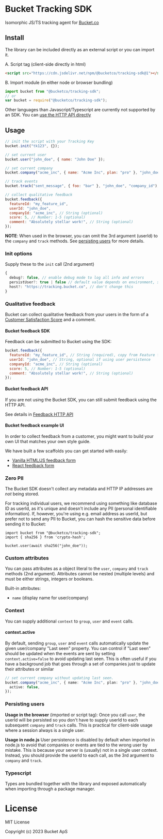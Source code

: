 # Bucket Tracking SDK

Isomorphic JS/TS tracking agent for [Bucket.co](https://bucket.co)

## Install

The library can be included directly as an external script or you can import it.

A. Script tag (client-side directly in html)

```html
<script src="https://cdn.jsdelivr.net/npm/@bucketco/tracking-sdk@1"></script>
```

B. Import module (in either node or browser bundling)

```js
import bucket from "@bucketco/tracking-sdk";
// or
var bucket = require("@bucketco/tracking-sdk");
```

Other languages than Javascript/Typescript are currently not supported by an SDK. You can [use the HTTP API directly](https://docs.bucket.co/reference/http-tracking-api)

## Usage

```js
// init the script with your Tracking Key
bucket.init("tk123", {});

// set current user
bucket.user("john_doe", { name: "John Doe" });

// set current company
bucket.company("acme_inc", { name: "Acme Inc", plan: "pro" }, "john_doe");

// track events
bucket.track("sent_message", { foo: "bar" }, "john_doe", "company_id");

// collect qualitative feedback
bucket.feedback({
  featureId: "my_feature_id",
  userId: "john_doe",
  companyId: "acme_inc", // String (optional)
  score: 5, // Number: 1-5 (optional)
  comment: "Absolutely stellar work!", // String (optional)
});
```

**NOTE**: When used in the browser, you can omit the 3rd argument (userId) to the `company` and `track` methods. See [persisting users](#persisting-users) for more details.

### Init options

Supply these to the `init` call (2nd argument)

```ts
{
  debug?: false, // enable debug mode to log all info and errors
  persistUser?: true | false // default value depends on environment, see below under "persisting users"
  host?: "https://tracking.bucket.co", // don't change this
}
```

### Qualitative feedback

Bucket can collect qualitative feedback from your users in the form of a [Customer Satisfaction Score](https://en.wikipedia.org/wiki/Customer_satisfaction) and a comment.

#### Bucket feedback SDK

Feedback can be submitted to Bucket using the SDK:

```js
bucket.feedback({
  featureId: "my_feature_id", // String (required), copy from Feature feedback tab
  userId: "john_doe", // String, optional if using user persistence
  companyId: "acme_inc", // String (optional)
  score: 5, // Number: 1-5 (optional)
  comment: "Absolutely stellar work!", // String (optional)
});
```

#### Bucket feedback API

If you are not using the Bucket SDK, you can still submit feedback using the HTTP API.

See details in [Feedback HTTP API](https://docs.bucket.co/reference/http-tracking-api#feedback)

#### Bucket feedback example UI

In order to collect feedback from a customer, you might want to build your own UI that matches your own style guide.

We have built a few scaffolds you can get started with easily:

- [Vanilla HTML/JS feedback form](./example/feedback/feedback.html)
- [React feedback form](./example/feedback/Feedback.jsx)

### Zero PII

The Bucket SDK doesn't collect any metadata and HTTP IP addresses are _not_ being stored.

For tracking individual users, we recommend using something like database ID as userId, as it's unique and doesn't include any PII (personal identifiable information). If, however, you're using e.g. email address as userId, but prefer not to send any PII to Bucket, you can hash the sensitive data before sending it to Bucket:

```
import bucket from "@bucketco/tracking-sdk";
import { sha256 } from 'crypto-hash';

bucket.user(await sha256("john_doe"));
```

### Custom attributes

You can pass attributes as a object literal to the `user`, `company` and `track` methods (2nd argument).
Attributes cannot be nested (multiple levels) and must be either strings, integers or booleans.

Built-in attributes:

- `name` (display name for user/company)

### Context

You can supply additional `context` to `group`, `user` and `event` calls.

#### context.active

By default, sending `group`, `user` and `event` calls automatically update the given user/company "Last seen" property.
You can control if "Last seen" should be updated when the events are sent by setting `context.active=false` to avoid updating last seen.
This is often useful if you have a background job that goes through a set of companies just to update their attributes or similar

```typescript
// set current company without updating last seen.
bucket.company("acme_inc", { name: "Acme Inc", plan: "pro" }, "john_doe", {
  active: false,
});
```

### Persisting users

**Usage in the browser** (imported or script tag):
Once you call `user`, the userId will be persisted so you don't have to supply userId to each subsequent `company` and `track` calls.
This is practical for client-side usage where a session always is a single user.

**Usage in node.js**
User persistence is disabled by default when imported in node.js to avoid that companies or events are tied to the wrong user by mistake. This is because your server is (usually) not in a single user context.
Instead, you should provide the userId to each call, as the 3rd argument to `company` and `track`.

### Typescript

Types are bundled together with the library and exposed automatically when importing through a package manager.

# License

MIT License

Copyright (c) 2023 Bucket ApS
